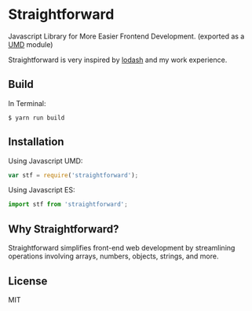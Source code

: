 # Straightforward

Javascript Library for More Easier Frontend Development. (exported as a [UMD](https://github.com/umdjs/umd) module)

Straightforward is very inspired by [lodash](https://github.com/lodash/lodash) and my work experience.


## Build
In Terminal:
```shell
$ yarn run build
```


## Installation

<!--
# CDN build work is in progress. The CDN build feature will be removed from Vite 6. I am looking for another way.
In HTML:
```html
<script src="straightforward.js"></script>
```
-->

Using Javascript UMD:
```js
var stf = require('straightforward');
```

Using Javascript ES:
```js
import stf from 'straightforward';
```


## Why Straightforward?

Straightforward simplifies front-end web development by streamlining operations involving arrays, numbers, objects, strings, and more.


## License
MIT
